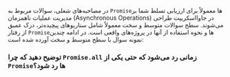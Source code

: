 در مصاحبه‌های شغلی، سوالات مربوط به `Promise`ها معمولاً برای ارزیابی تسلط شما بر مدیریت عملیات ناهمزمان (Asynchronous Operations) در جاوااسکریپت طراحی می‌شوند. سطح سوالات متوسط و سخت معمولاً شامل سناریوهای پیچیده‌تر، درک عمیق از رفتار `Promise`ها و نحوه استفاده از آنها در پروژه‌های واقعی است. در ادامه چندین نمونه سوال با سطح متوسط و سخت آورده شده است:

### **توضیح دهید که چرا `Promise.all` زمانی رد می‌شود که حتی یکی از `Promise`ها رد شود؟**